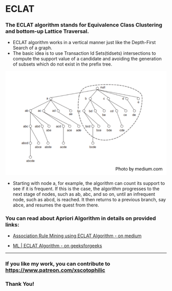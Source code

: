 # ECLAT

### The ECLAT algorithm stands for Equivalence Class Clustering and bottom-up Lattice Traversal.

- ECLAT algorithm works in a vertical manner just like the Depth-First Search of a graph.
- The basic idea is to use Transaction Id Sets(tidsets) intersections to compute the support value of a candidate and avoiding the generation of subsets which do not exist in the prefix tree.

<img src="eclat0.png" />

- Starting with node a, for example, the algorithm can count its support to see if it is frequent. If this is the case, the algorithm progresses to the next stage of nodes, such as ab, abc, and so on, until an infrequent node, such as abcd, is reached. It then returns to a previous branch, say abce, and resumes the quest from there.

### You can read about Apriori Algorithm in details on provided links: 

- [Association Rule Mining using ECLAT Algorithm - on medium](https://medium.com/machine-learning-and-artificial-intelligence/3-4-association-rule-mining-using-eclat-algorithm-b6e50aab2147)

- [ML | ECLAT Algorithm - on geeksforgeeks](https://www.geeksforgeeks.org/ml-eclat-algorithm/#:~:text=The%20ECLAT%20algorithm%20stands%20for,version%20of%20the%20Apriori%20algorithm.)

---

### If you like my work, you can contribute to https://www.patreon.com/xscotophilic

### Thank You!